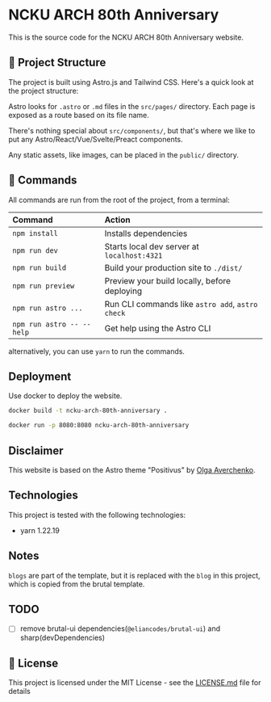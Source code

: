 # NCKU ARCH 80th Anniversary

This is the source code for the NCKU ARCH 80th Anniversary website.

## 🚀 Project Structure

The project is built using Astro.js and Tailwind CSS. Here's a quick look at the project structure:

Astro looks for `.astro` or `.md` files in the `src/pages/` directory. Each page is exposed as a route based on its file name.

There's nothing special about `src/components/`, but that's where we like to put any Astro/React/Vue/Svelte/Preact components.

Any static assets, like images, can be placed in the `public/` directory.

## 🧞 Commands

All commands are run from the root of the project, from a terminal:

| Command                   | Action                                           |
| :------------------------ | :----------------------------------------------- |
| `npm install`             | Installs dependencies                            |
| `npm run dev`             | Starts local dev server at `localhost:4321`      |
| `npm run build`           | Build your production site to `./dist/`          |
| `npm run preview`         | Preview your build locally, before deploying     |
| `npm run astro ...`       | Run CLI commands like `astro add`, `astro check` |
| `npm run astro -- --help` | Get help using the Astro CLI                     |

alternatively, you can use `yarn` to run the commands.

## Deployment

Use docker to deploy the website.

```bash
docker build -t ncku-arch-80th-anniversary .
```

```bash
docker run -p 8080:8080 ncku-arch-80th-anniversary
```

## Disclaimer

This website is based on the Astro theme "Positivus" by [Olga Averchenko](https://www.figma.com/@olgaaverchenko).

## Technologies
This project is tested with the following technologies:
- yarn 1.22.19

## Notes
`blogs` are part of the template, but it is replaced with the `blog` in this project, which is copied from the brutal template.

## TODO
- [ ] remove brutal-ui dependencies(`@eliancodes/brutal-ui`) and sharp(devDependencies)

## 📄 License

This project is licensed under the MIT License - see the [LICENSE.md](LICENSE.md) file for details
